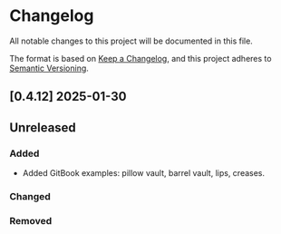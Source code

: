 # Changelog

All notable changes to this project will be documented in this file.

The format is based on [Keep a Changelog](https://keepachangelog.com/en/1.0.0/),
and this project adheres to [Semantic Versioning](https://semver.org/spec/v2.0.0.html).


## [0.4.12] 2025-01-30

## Unreleased

### Added

* Added GitBook examples: pillow vault, barrel vault, lips, creases.

### Changed

### Removed
